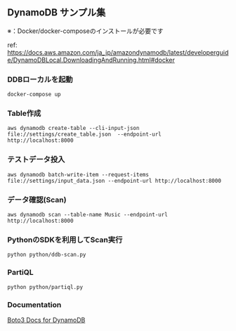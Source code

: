 ## DynamoDB サンプル集

※：Docker/docker-composeのインストールが必要です

ref: https://docs.aws.amazon.com/ja_jp/amazondynamodb/latest/developerguide/DynamoDBLocal.DownloadingAndRunning.html#docker

### DDBローカルを起動

```shell
docker-compose up
```

### Table作成
```shell
aws dynamodb create-table --cli-input-json file://settings/create_table.json  --endpoint-url http://localhost:8000
```

### テストデータ投入
```shell
aws dynamodb batch-write-item --request-items file://settings/input_data.json --endpoint-url http://localhost:8000
```

### データ確認(Scan)

```shell
aws dynamodb scan --table-name Music --endpoint-url http://localhost:8000
```

### PythonのSDKを利用してScan実行

```shell
python python/ddb-scan.py
```

### PartiQL

```shell
python python/partiql.py 
```

### Documentation

[Boto3 Docs for DynamoDB](https://boto3.amazonaws.com/v1/documentation/api/latest/guide/dynamodb.html)